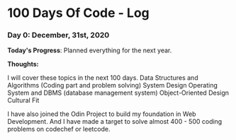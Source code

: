 # 100 Days Of Code - Log

### Day 0: December, 31st, 2020

**Today's Progress**: Planned everything for the next year.

**Thoughts:** 

I will cover these topics in the next 100 days.
Data Structures and Algorithms (Coding part and problem solving)
System Design
Operating System and DBMS (database management system)
Object-Oriented Design
Cultural Fit

I have also joined the Odin Project to build my foundation in Web Development.
And I have made a target to solve almost 400 - 500 coding problems on codechef or leetcode.
